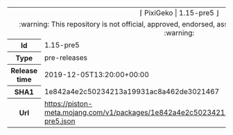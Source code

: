 <html><table>
<tr><td colspan="2" align="center"><img width="0" height="0"><br/>⌈ PixiGeko | 1.15-pre5 ⌋<br/><img width="0" height="0"></td></tr>
<tr><td colspan="2" align="center"><img width="0" height="0"><br/>
:warning: This repository is not official, approved, endorsed, associated or connected with Mojang :warning:
<br/><img width="0" height="0"></td></tr>
<tr><th>Id</th><td>1.15-pre5</td></tr>
<tr><th>Type</th><td>pre-releases</td></tr>
<tr><th>Release time</th><td>2019-12-05T13:20:00+00:00</td></tr>
<tr><th>SHA1</th><td>1e842a4e2c50234213a19931ac8a462de3021467</td></tr>
<tr><th>Url</th><td><a href="https://piston-meta.mojang.com/v1/packages/1e842a4e2c50234213a19931ac8a462de3021467/1.15-pre5.json">https://piston-meta.mojang.com/v1/packages/1e842a4e2c50234213a19931ac8a462de3021467/1.15-pre5.json</a></td></tr>